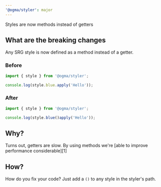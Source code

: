 ```yaml
---
'@ogma/styler': major
---
```


Styles are now methods instead of getters

## What are the breaking changes

Any SRG style is now defined as a method instead of a getter.

### Before

```ts
import { style } from '@ogma/styler';

console.log(style.blue.apply('Hello'));
```

### After

```ts
import { style } from '@ogma/styler';

console.log(style.blue()apply('Hello'));
```

## Why?

Turns out, getters are slow. By using methods we're [able to improve performance considerable][1]

## How?

How do you fix your code? Just add a `()` to any style in the styler's path.
